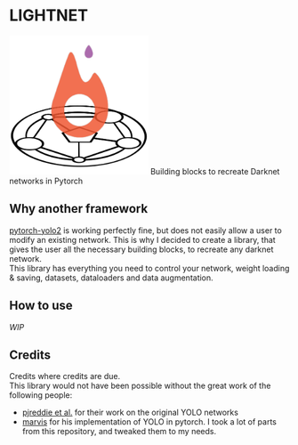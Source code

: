 LIGHTNET
========
<img src="docs/.static/lightnet.png" alt="Logo" width="250" height="250">  
Building blocks to recreate Darknet networks in Pytorch


## Why another framework
[pytorch-yolo2](https://github.com/marvis/pytorch-yolo2) is working perfectly fine, but does not easily allow a user to modify an existing network.
This is why I decided to create a library, that gives the user all the necessary building blocks, to recreate any darknet network.  
This library has everything you need to control your network, weight loading & saving, datasets, dataloaders and data augmentation.

## How to use
_WIP_

## Credits
Credits where credits are due.  
This library would not have been possible without the great work of the following people:
  - [pjreddie et al.](https://github.com/pjreddie/darknet) for their work on the original YOLO networks
  - [marvis](https://github.com/marvis/pytorch-yolo2) for his implementation of YOLO in pytorch. I took a lot of parts from this repository, and tweaked them to my needs.
